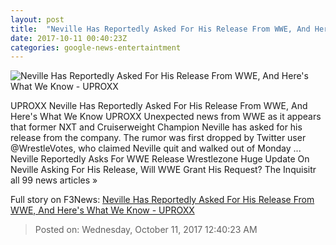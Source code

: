 ```yaml
---
layout: post
title:  "Neville Has Reportedly Asked For His Release From WWE, And Here's What We Know - UPROXX"
date: 2017-10-11 00:40:23Z
categories: google-news-entertaintment
---
```


![Neville Has Reportedly Asked For His Release From WWE, And Here's What We Know - UPROXX](https://uproxx.files.wordpress.com/2017/06/angry-neville.jpg?quality=100&w=615)

UPROXX Neville Has Reportedly Asked For His Release From WWE, And Here's What We Know UPROXX Unexpected news from WWE as it appears that former NXT and Cruiserweight Champion Neville has asked for his release from the company. The rumor was first dropped by Twitter user @WrestleVotes, who claimed Neville quit and walked out of Monday ... Neville Reportedly Asks For WWE Release Wrestlezone Huge Update On Neville Asking For His Release, Will WWE Grant His Request? The Inquisitr all 99 news articles »


Full story on F3News: [Neville Has Reportedly Asked For His Release From WWE, And Here's What We Know - UPROXX](http://www.f3nws.com/n/HvhECE)

> Posted on: Wednesday, October 11, 2017 12:40:23 AM
